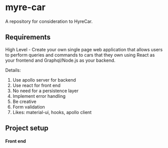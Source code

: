 # myre-car

A repository for consideration to HyreCar.

## Requirements

High Level - Create your own single page web application that allows users to perform queries and commands to cars that they own using React as your frontend and Graphql/Node.js as your backend.

Details:

1. Use apollo server for backend
2. Use react for front end
3. No need for a persistence layer
4. Implement error handling
5. Be creative
6. Form validation
7. Likes: material-ui, hooks, apollo client

## Project setup

#### Front end

